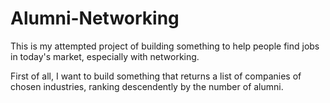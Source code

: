 # Alumni-Networking

This is my attempted project of building something to help people find jobs in today's market, especially with networking.

First of all, I want to build something that returns a list of companies of chosen industries, ranking descendently by the number of alumni.

